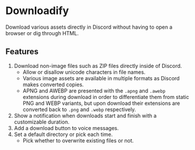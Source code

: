# Downloadify

Download various assets directly in Discord without having to open a browser or dig through HTML.

## Features
1. Download non-image files such as ZIP files directly inside of Discord.
    - Allow or disallow unicode characters in file names.
    - Various image assets are available in multiple formats as Discord makes converted copies.
    - APNG and AWEBP are presented with the `.apng` and `.awebp` extensions during download in order to differentiate them from static PNG and WEBP variants, but upon download their extensions are converted back to `.png` and `.webp` respectively.
2. Show a notification when downloads start and finish with a customizable duration.
3. Add a download button to voice messages.
4. Set a default directory or pick each time.
    - Pick whether to overwrite existing files or not.